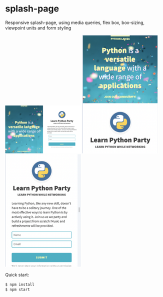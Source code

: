 # splash-page

Responsive splash-page, using media queries, flex box, box-sizing, viewpoint units and form styling

<img src="https://github.com/IngridGdesigns/splash-page/blob/main/images/desktop.png" width="48%" height="50%">

<img src="https://github.com/IngridGdesigns/splash-page/blob/main/images/mobile2.png" width="48%" height="50%"> 

<img src="https://github.com/IngridGdesigns/splash-page/blob/main/images/mobile1.png" width="48%" height="50%">




Quick start:

```
$ npm install
$ npm start
````
